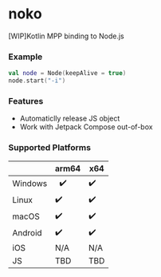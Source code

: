 # noko
[WIP]Kotlin MPP binding to Node.js

### Example
```kotlin
val node = Node(keepAlive = true)
node.start("-i")
```

### Features
 - Automaticlly release JS object
 - Work with Jetpack Compose out-of-box

### Supported Platforms

|          | arm64  | x64  |
|   ---    | --- | ---|
|  Windows |  ✔️|  ✔️ |
|  Linux   |  ✔️ | ✔️  |
|  macOS   | ✔️  | ✔️  |
|  Android |  ✔️ |  ✔️ |
|  iOS     |  N/A | N/A  |
|  JS      |  TBD  | TBD  |
